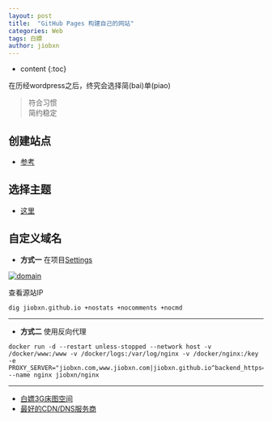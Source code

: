 ```yaml
---
layout: post
title:  "GitHub Pages 构建自己的网站"
categories: Web
tags: 白嫖
author: jiobxn
---
```


* content
{:toc}

在历经wordpress之后，终究会选择简(bai)单(piao)

> 符合习惯  
> 简约稳定



## 创建站点

* [参考](https://pages.github.com/)

## 选择主题

* [这里](https://github.com/Gaohaoyang/gaohaoyang.github.io)

## 自定义域名
* **方式一** 在项目[Settings](https://docs.github.com/en/github/working-with-github-pages/managing-a-custom-domain-for-your-github-pages-site)

[![domain](https://jiobxn.files.wordpress.com/2020/07/github_domain.png?w=800&h=800)](https://jiobxn.files.wordpress.com/2020/07/github_domain.png)

查看源站IP

```
dig jiobxn.github.io +nostats +nocomments +nocmd
```

****

* **方式二** 使用反向代理

```
docker run -d --restart unless-stopped --network host -v /docker/www:/www -v /docker/logs:/var/log/nginx -v /docker/nginx:/key -e PROXY_SERVER="jiobxn.com,www.jiobxn.com|jiobxn.github.io^backend_https=y,alias=/filedownload|/www,log=Y,http2=Y" --name nginx jiobxn/nginx
```

****

* [白嫖3G床图空间](https://wordpress.com/?ref=footer_website)  
* [最好的CDN/DNS服务商](https://dash.cloudflare.com/)
